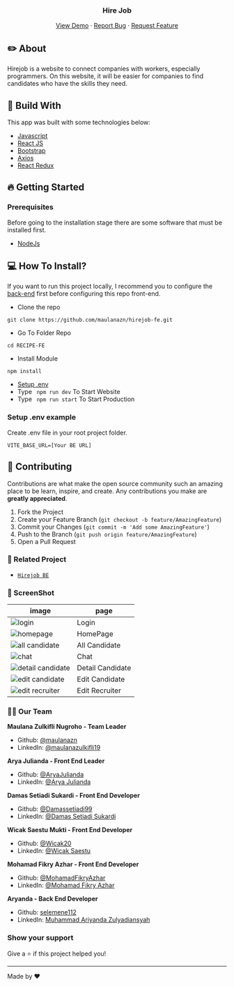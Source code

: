 <!-- <br /> -->
<div align="center">
  <h3 align="center">Hire Job</h3>

  <p align="center">
    <a href="https://hirejob.pages.dev/">View Demo</a>
    ·
    <a href="https://github.com/maulanazn/hirejob-fe/issues">Report Bug</a>
    ·
    <a href="https://github.com/maulanazn/hirejob-fe/issues">Request Feature</a>
  </p>
</div>



<!-- ABOUT THE PROJECT -->

## ✏️ About
Hirejob is a website to connect companies with workers, especially programmers. On this website, it will be easier for companies to find candidates who have the skills they need.

## 🔖 Build With
This app was built with some technologies below:

- [Javascript](https://www.javascript.com/)
- [React JS](https://nextjs.org)
- [Bootstrap](https://www.npmjs.com/package/bootstrap)
- [Axios](https://axios-http.com/)
- [React Redux](https://react-redux.js.org/introduction/getting-started)

## 🔥 Getting Started

### Prerequisites

Before going to the installation stage there are some software that must be installed first.

- [NodeJs](https://nodejs.org/en/download/)


## 💻 How To Install?

If you want to run this project locally, I recommend you to configure the [back-end](https://github.com/maulanazn/hirejob-be) first before configuring this repo front-end.

- Clone the repo

```
git clone https://github.com/maulanazn/hirejob-fe.git
```

- Go To Folder Repo

```
cd RECIPE-FE
```

- Install Module

```
npm install
```

- <a href="#setup-env">Setup .env</a>
- Type ` npm run dev` To Start Website
- Type ` npm run start` To Start Production

### Setup .env example

Create .env file in your root project folder.

```
VITE_BASE_URL=[Your BE URL]

```

## 🍻 Contributing

Contributions are what make the open source community such an amazing place to be learn, inspire, and create. Any contributions you make are **greatly appreciated**.

1. Fork the Project
2. Create your Feature Branch (`git checkout -b feature/AmazingFeature`)
3. Commit your Changes (`git commit -m 'Add some AmazingFeature'`)
4. Push to the Branch (`git push origin feature/AmazingFeature`)
5. Open a Pull Request


### 🚀 Related Project

* [`Hirejob BE`](https://github.com/maulanazn/hirejob-be)

### 🎴 ScreenShot

| image    |    page    |
|----------|------------|
| ![login](public/screenshot/login.png) | Login | 
| ![homepage](public/screenshot/landing.png) | HomePage |
| ![all candidate](public/screenshot/all-candidate.png) | All Candidate | 
| ![chat](public/screenshot/chat.png) | Chat | 
| ![detail candidate](public/screenshot/detail-candidate.png) | Detail Candidate | 
| ![edit candidate](public/screenshot/edit-candidate.png) | Edit Candidate | 
| ![edit recruiter](public/screenshot/edit-recruiter.png) | Edit Recruiter | 

### 🤝🏻 Our Team

 **Maulana Zulkifli Nugroho - Team Leader**

* Github: [@maulanazn](https://github.com/maulanazn)
* LinkedIn: [@maulanazulkifli19](https://linkedin.com/in/maulanazulkifli19)

 **Arya Julianda - Front End Leader**

* Github: [@AryaJulianda](https://github.com/AryaJulianda)
* LinkedIn: [@Arya Julianda](https://www.linkedin.com/in/aryajulianda)

 **Damas Setiadi Sukardi - Front End Developer** 

* Github: [@Damassetiadi99](https://github.com/Damassetiadi99)
* LinkedIn: [@Damas Setiadi Sukardi](https://www.linkedin.com/in/damas-setiadi-sukardi)

 **Wicak Saestu Mukti - Front End Developer**

* Github: [@Wicak20](https://github.com/Wicak20)
* LinkedIn: [@Wicak Saestu](http://www.linkedin.com/in/wicak-saestu)

 **Mohamad Fikry Azhar - Front End Developer**

* Github: [@MohamadFikryAzhar](https://github.com/MohamadFikryAzhar)
* LinkedIn: [@Mohamad Fikry Azhar](https://linkedin.com/in/mohamad-fikry-azhar)

 **Aryanda - Back End Developer**

* Github: [selemene112](https://github.com/selemene112)
* LinkedIn: [Muhammad Ariyanda Zulyadiansyah](https://www.linkedin.com/in/muhammad-ariyanda-zulyadiansyah-18141426a/)

### Show your support

Give a ⭐️ if this project helped you!

***
Made by ❤️ 
